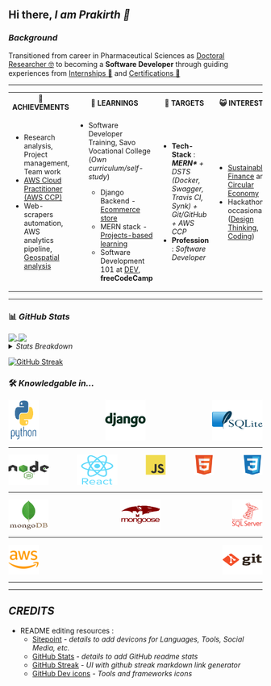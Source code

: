 ## Hi there, *I am Prakirth 👋*
### *Background*
<p> 
  Transitioned from career in Pharmaceutical Sciences as <a href="https://www.researchgate.net/profile/Prakirth-Govardhanam">Doctoral Researcher 🤓</a> to becoming a <b>Software Developer</b> through guiding experiences from <a href="https://www.linkedin.com/in/prakirth-govardhanam-3a185156/details/experience/">Internships 🧑‍</a> and <a href="https://www.credly.com/users/narayana-prakirth-govardhanam">Certifications 🧾</a>
</p>
<hr>

<table>
<th>🥇ACHIEVEMENTS</th>
<th>📖 LEARNINGS</th>
<th>🏹 TARGETS</th>
<th>😺 INTERESTS</th>
<tr>
  <td>
    <ul>
      <li>Research analysis, Project management, Team work</li>
      <li><a href="https://www.credly.com/badges/5df75c47-bf67-4cb8-ab85-1dd6283e51cd/public_url">AWS Cloud Practitioner (AWS CCP)</a></li>
      <li>Web-scrapers automation, AWS analytics pipeline, <a href="https://github.com/prak112/Coursera-IBM_Capstone">Geospatial analysis</a></li>
    </ul>
  </td>
   <td>
    <ul>
      <li>Software Developer Training, Savo Vocational College (<em>Own curriculum/self-study</em>)</li>
        <ul>
          <li>Django Backend - <a href="https://github.com/prak112/DevSchool-Project">Ecommerce store</a></li>
          <li>MERN stack - <a href="https://github.com/prak112/fullstack-open-core">Projects-based learning</a></li>
          <li>Software Development 101 at <a href="https://dev.to/prakirth">DEV</a>, <b>freeCodeCamp</b></li>
        </ul>
    </ul>
  </td>
  <td>
    <ul>
      <li><b>Tech-Stack</b> : <em><b>MERN*</b> + DSTS (Docker, Swagger, Travis CI, Synk) + Git/GitHub + AWS CCP</em></li>
      <li><b>Profession</b> : <em>Software Developer</em></li>
    </ul>
  </td>
  <td>
    <ul>
      <li><a href="https://github.com/prak112/esg-profile">Sustainable Finance</a> and <a href="https://ellenmacarthurfoundation.org/topics/circular-economy-introduction/learning-pathways">Circular Economy</a></li>
      <li>Hackathons, occasionally, (<a href="https://ekipade310.sharepoint.com/sites/3TeamProjekte/Freigegebene%20Dokumente/Forms/AllItems.aspx?id=%2Fsites%2F3TeamProjekte%2FFreigegebene%20Dokumente%2F1%20Archiv%2F2021%2F30008%20%2D%20Innovate2030%20%2D%20SDG12%2FTeilnehmende%2FZertifikate%2FGeneral%2FSingle%20PDF%20General%20Certificates%2Fekipa%20Certificate%20Innovate2030%20SDG12%20Prakirth%20Govardhanam%2Epdf&parent=%2Fsites%2F3TeamProjekte%2FFreigegebene%20Dokumente%2F1%20Archiv%2F2021%2F30008%20%2D%20Innovate2030%20%2D%20SDG12%2FTeilnehmende%2FZertifikate%2FGeneral%2FSingle%20PDF%20General%20Certificates&p=true&ga=1">Design Thinking</a>, <a href="https://github.com/prak112/data4wildlife">Coding</a>)</li>
    </ul>
  </td>
</tr>
</table>

<hr>

### 📊 *GitHub Stats*

<a href="https://github.com/anuraghazra/github-readme-stats">
  <img height=200 align="center" src="https://github-readme-stats.vercel.app/api?username=prak112&theme=tokyonight&rank_icon=percentile" />
</a>
<a href="https://github.com/anuraghazra/convoychat">
  <img height=200 align="center" src="https://github-readme-stats.vercel.app/api/top-langs?username=prak112&layout=compact&langs_count=8&card_width=320&theme=merko" />
</a>

<details>
  <summary><i>Stats Breakdown</i></summary>
   <ul>
    <li> S &ensp;=&ensp; Top 1%</li>
    <li> A+ =&ensp; Top 12.5%</li> 
    <li> A &ensp;=&ensp; Top 25%</li>
    <li> A- =&ensp; Top 37.5%</li>
    <li> B+ =&ensp; Top 50%</li>
    <li> B &ensp;=&ensp; Top 62.5%</li>
    <li> B- =&ensp; Top 75%</li>
    <li> C+ =&ensp; Top 87.5%</li>
    <li> C &ensp;=&ensp; Everyone</li>
  </ul>
   This ranking scheme is based on the Japanese academic grading system, i.e., Global percentile is calculated as a weighted sum of percentiles for each statistic (number of commits, pull requests,
   issues, stars and followers), based on the cumulative distribution function of the exponential and the log-normal distributions. The implementation can be investigated from the <a href="https://github.com/anuraghazra/github-readme-stats/blob/master/src/calculateRank.js">calculation</a>. The circle around the rank shows 100 minus the global percentile.
</details>

[![GitHub Streak](https://github-readme-streak-stats.herokuapp.com?user=prak112&theme=ocean-dark&date_format=M%20j%5B%2C%20Y%5D&exclude_days=Sun%2CSat)](https://git.io/streak-stats)


### 🛠️ <i>Knowledgable in...</i>
<div style="display: flex; justify-content: space-between;">
  <img src="https://github.com/devicons/devicon/blob/master/icons/python/python-original-wordmark.svg" title="Python" alt="Python" width="60" height="80"/>
  <img src="https://github.com/devicons/devicon/blob/master/icons/django/django-plain-wordmark.svg" title="Django" alt="django" width="80" height="80"/>
  <img src="https://github.com/devicons/devicon/blob/master/icons/sqlite/sqlite-original-wordmark.svg" title="SQLite" alt="sqlite" width="100" height="80"/>
</div>
<hr>
<div style="display: flex; justify-content: space-between;">
  <img src="https://github.com/devicons/devicon/blob/master/icons/nodejs/nodejs-original-wordmark.svg" title="Nodejs" alt="nodejs" width="80" height="60"/> 
  <img src="https://github.com/devicons/devicon/blob/master/icons/react/react-original-wordmark.svg" title="React" alt="react" width="80" height="60"/>
  <img src="https://github.com/devicons/devicon/blob/master/icons/javascript/javascript-original.svg" title="JavaScript" alt="javascript" width="40" height="40"/>
  <img src="https://github.com/devicons/devicon/blob/master/icons/html5/html5-original.svg" title="HTML5" alt="HTML5" width="40" height="40"/>
  <img src="https://github.com/devicons/devicon/blob/master/icons/css3/css3-original.svg" title="CSS3" alt="CSS3" width="40" height="40"/>
</div>
<hr>
<div style="display: flex; justify-content: space-between;">
  <img src="https://github.com/devicons/devicon/blob/master/icons/mongodb/mongodb-original-wordmark.svg" title="MongoDB" alt="mongodb" width="80" height="60"/>
  <img src="https://github.com/devicons/devicon/blob/master/icons/mongoose/mongoose-original-wordmark.svg" title="Mongoose" alt="mongoose" width="80" height="60"/>
  <img src="https://github.com/devicons/devicon/blob/master/icons/microsoftsqlserver/microsoftsqlserver-plain-wordmark.svg" title="Micorsoft SQL Server"  alt="MicrosoftSQLServer" width="60" height="60"/>
</div>
<hr>
<div style="display: flex; justify-content: space-between;">
  <img src="https://github.com/devicons/devicon/blob/master/icons/amazonwebservices/amazonwebservices-plain-wordmark.svg" title="AWS" alt="AWS" width="60" height="60"/>
  <img src="https://github.com/devicons/devicon/blob/master/icons/git/git-original-wordmark.svg" title="Git" alt="Git" width="80" height="60"/>
</div>


<!--<div>
📫 <i>Reach me</i> at <div id="badges">
    <a href="https://www.linkedin.com/in/prakirth-govardhanam-3a185156/"><img src="https://img.shields.io/badge/LinkedIn-blue?style=for-the-badge&logo=linkedin&logoColor=white" alt="LinkedIn Badge"/>
      </a>
</div>-->
<hr>
<hr>

## _CREDITS_
- README editing resources :
  - [Sitepoint](https://www.sitepoint.com/github-profile-readme/) - _details to add devicons for Languages, Tools, Social Media, etc._
  - [GitHub Stats](https://github.com/anuraghazra/github-readme-stats) - _details to add GitHub readme stats_
  - [GitHub Streak](https://github-readme-streak-stats.herokuapp.com/demo/) - _UI with github streak markdown link generator_
  - [GitHub Dev icons](https://github.com/devicons/devicon/blob/master/icons) - _Tools and frameworks icons_
